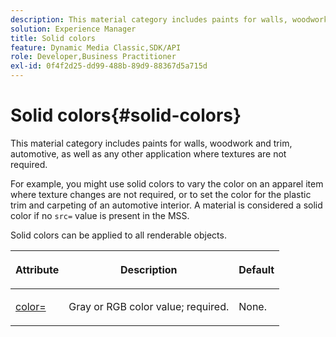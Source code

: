 ```yaml
---
description: This material category includes paints for walls, woodwork and trim, automotive, as well as any other application where textures are not required.
solution: Experience Manager
title: Solid colors
feature: Dynamic Media Classic,SDK/API
role: Developer,Business Practitioner
exl-id: 0f4f2d25-dd99-488b-89d9-88367d5a715d
---
```

# Solid colors{#solid-colors}

This material category includes paints for walls, woodwork and trim, automotive, as well as any other application where textures are not required.

For example, you might use solid colors to vary the color on an apparel item where texture changes are not required, or to set the color for the plastic trim and carpeting of an automotive interior. A material is considered a solid color if no `src=` value is present in the MSS.

Solid colors can be applied to all renderable objects.

<table id="table_9245240311A44659A74C7A5EDD7D1503"> 
 <thead> 
  <tr> 
   <th colname="col1" class="entry"> <p>Attribute </p> </th> 
   <th colname="col2" class="entry"> <p>Description </p> </th> 
   <th colname="col3" class="entry"> <p>Default </p> </th> 
  </tr> 
 </thead>
 <tbody> 
  <tr> 
   <td colname="col1"> <p> <a href="../../../../../../ir-api/http-protocol/image-rendering-api-ref/c-ir-http-protocol-ref/c-ir-http-protocol-command-reference/r-ir-http-color.md#reference-ea3cba9edfe94dbab86d8f123a9ed0aa" type="reference" format="dita" scope="local"> <span class="codeph"> color= </span> </a> </p> </td> 
   <td colname="col2"> <p> Gray or RGB color value; required. </p> </td> 
   <td colname="col3"> <p>None. </p> </td> 
  </tr> 
 </tbody> 
</table>
